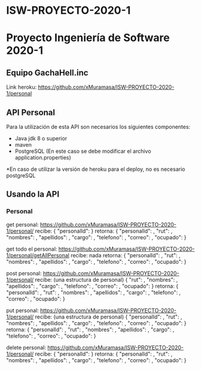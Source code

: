 # ISW-PROYECTO-2020-1

# Proyecto Ingeniería de Software 2020-1

## Equipo GachaHell.inc

Link heroku:
https://github.com/xMuramasa/ISW-PROYECTO-2020-1/personal

## API Personal

Para la utilización de esta API son necesarios los siguientes componentes:

- Java jdk 8  o superior
- maven
- PostgreSQL (En este caso se debe modificar el archivo application.properties)

*En  caso de utilizar la versión de heroku para el deploy, no es necesario postgreSQL

## Usando la API

### Personal

get personal: https://github.com/xMuramasa/ISW-PROYECTO-2020-1/personal/
recibe:
            {
                "personalId": <int>
            }
retorna:
            {
                "personalId": <int>,
                "rut": <int>,
                "nombres": <string>,
                "apellidos": <string>,
                "cargo": <string>,
                "telefono": <string>,
                "correo": <string>,
                "ocupado":<int>
            }

    
get todo el personal: https://github.com/xMuramasa/ISW-PROYECTO-2020-1/personal/getAllPersonal
recibe: nada
retorna:
            {
                "personalId": <int>,
                "rut": <int>,
                "nombres": <string>,
                "apellidos": <string>,
                "cargo": <string>,
                "telefono": <string>,
                "correo": <string>,
                "ocupado":<int>
            }


post personal: https://github.com/xMuramasa/ISW-PROYECTO-2020-1/personal/
recibe: (una estructura de personal)
            {
                    "rut": <int>,
                    "nombres": <string>,
                    "apellidos": <string>,
                    "cargo": <string>,
                    "telefono": <string>,
                    "correo": <string>,
                    "ocupado":<int>
            }
retorna:
            {
                    "personalId": <int>,
                    "rut": <int>,
                    "nombres": <string>,
                    "apellidos": <string>,
                    "cargo": <string>,
                    "telefono": <string>,
                    "correo": <string>,
                    "ocupado":<int>
            }


put personal: https://github.com/xMuramasa/ISW-PROYECTO-2020-1/personal/
recibe: (una estructura de personal)
            {
                    "personalId": <int>,
                    "rut": <int>,
                    "nombres": <string>,
                    "apellidos": <string>,
                    "cargo": <string>,
                    "telefono": <string>,
                    "correo": <string>,
                    "ocupado":<int>
            }
retorna:
            {
                    "personalId": <int>,
                    "rut": <int>,
                    "nombres": <string>,
                    "apellidos": <string>,
                    "cargo": <string>,
                    "telefono": <string>,
                    "correo": <string>,
                    "ocupado":<int>
            }


delete personal: https://github.com/xMuramasa/ISW-PROYECTO-2020-1/personal/
recibe:
            {
                "personalId": <int>
            }
retorna:
            {
                "personalId": <int>,
                "rut": <int>,
                "nombres": <string>,
                "apellidos": <string>,
                "cargo": <string>,
                "telefono": <string>,
                "correo": <string>,
                "ocupado":<int>
            }